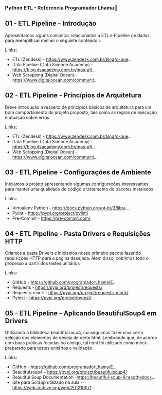 ### Python ETL - Referencia Programador Lhama👋

## 01 - ETL Pipeline - Introdução
Apresentamos alguns conceitos relacionados a ETL e Pipeline de dados para exemplificar melhor o seguinte conteúdo.~

Links:
* ETL (Zendesk) - https://www.zendesk.com.br/blog/o-que...
* Data Pipeline (Data Science Academy) - https://blog.dsacademy.com.br/mas-afi...
* Web Scrapping (Digital Ocean) - https://www.digitalocean.com/communit...
## 02 - ETL Pipeline - Princípios de Arquitetura
Breve introdução a respeito de princípios básicos de arquitetura para um bom comportamento do projeto proposto, tais como as regras de execução e atuação sobre erros

Links:
* ETL (Zendesk) - https://www.zendesk.com.br/blog/o-que...
* Data Pipeline (Data Science Academy) - https://blog.dsacademy.com.br/mas-afi...
* Web Scrapping (Digital Ocean) - https://www.digitalocean.com/communit...

## 03 - ETL Pipeline - Configurações de Ambiente

Iniciamos o projeto apresentando algumas configurações interessantes para manter uma qualidade de código e tratamento de pacotes instalados

Links:
* Virtualenv Python - https://docs.python.org/pt-br/3/libra...
* Pylint - https://pypi.org/project/pylint/
* Pre-Commit - https://pre-commit.com/

## 04 - ETL Pipeline - Pasta Drivers e Requisições HTTP

Criamos a pasta Drivers e iniciamos nosso primeiro pacote fazendo requisições HTTP para a pagina desejada. Alem disso, cobrimos todo o processo a partir dos testes unitários

Links:
* GitHub - https://github.com/programadorLhama/E...
* Requests - https://pypi.org/project/requests/
* Requests-mock - https://pypi.org/project/requests-mock/
* Pytest - https://pypi.org/project/pytest/

## 05 - ETL Pipeline - Aplicando BeautifulSoup4 em Drivers

Utilizando a biblioteca beautifulsoup4, conseguimos fazer uma certa seleção dos elementos de desejo de certo html. Lembrando que, de acordo com boas práticas focadas no código, tal html foi utilizado como mock preparado para testes unitários e validação

Links:
* GitHub - https://github.com/programadorLhama/E...
* Beautifulsoup4 - https://pypi.org/project/beautifulsoup4/
* Beautiful Soup Documentation -https://beautiful-soup-4.readthedocs....
* Site para Scrapp utilizado na aula - https://web.archive.org/web/201210071...